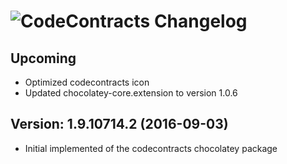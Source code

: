 # ![CodeContracts Changelog](https://img.shields.io/badge/CodeContracts-Package%20Changelog-blue.svg?style=for-the-badge)

## Upcoming

- Optimized codecontracts icon
- Updated chocolatey-core.extension to version 1.0.6

## Version: 1.9.10714.2 (2016-09-03)

- Initial implemented of the codecontracts chocolatey package
